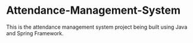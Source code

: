 # Attendance-Management-System
This is the attendance management system project being built using Java and Spring Framework.
